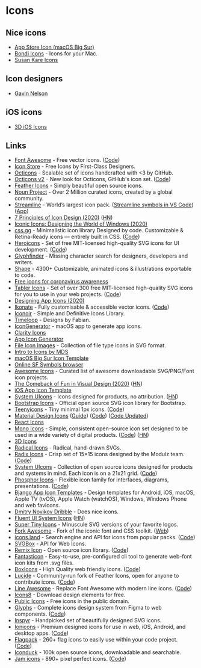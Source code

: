 # Icons

## Nice icons

* [App Store Icon \(macOS Big Sur\)](https://dribbble.com/shots/12238938-The-App-Store-Icon-macOS-Big-Sur)
* [Bondi Icons](https://bondi-icons.com/) - Icons for your Mac.
* [Susan Kare Icons](http://kareprints.com/)

## Icon designers

* [Gavin Nelson](https://twitter.com/Gavmn/status/1313859376130613251)

## iOS icons

* [3D iOS Icons](https://oliur.com/3d-icons/)

## Links

* [Font Awesome](https://fontawesome.com/) - Free vector icons. \([Code](https://github.com/FortAwesome/Font-Awesome)\)
* [Icon Store](https://iconstore.co) - Free Icons by First-Class Designers.
* [Octicons](https://octicons.github.com/) - Scalable set of icons handcrafted with &lt;3 by GitHub.
* [Octicons v2](https://primer.style/octicons-v2/) - New look for Octicons, GitHub's icon set. \([Code](https://github.com/primer/octicons-v2)\)
* [Feather Icons](https://feathericons.com/) - Simply beautiful open source icons.
* [Noun Project](https://thenounproject.com/) - Over 2 Million curated icons, created by a global community.
* [Streamline](https://streamlineicons.com/) - World’s largest icon pack. \([Streamline symbols in VS Code](https://www.streamlinehq.com/dsp)\) \([App](https://app.streamlineicons.com/home)\)
* [7 Principles of Icon Design \(2020\)](https://uxdesign.cc/7-principles-of-icon-design-e7187539e4a2) \([HN](https://news.ycombinator.com/item?id=22364230)\)
* [Iconic Icons: Designing the World of Windows \(2020\)](https://medium.com/microsoft-design/iconic-icons-designing-the-world-of-windows-5e70e25e5416)
* [css.gg](https://css.gg/) - Minimalistic icon library Designed by code. Customizable & Retina-Ready icons — entirely built in CSS. \([Code](https://github.com/astrit/css.gg)\)
* [Heroicons](https://heroicons.dev/) - Set of free MIT-licensed high-quality SVG icons for UI development. \([Code](https://github.com/tailwindlabs/heroicons)\)
* [Glyphfinder](https://www.glyphfinder.com/) - Missing character search for designers, developers and writers.
* [Shape](https://shape.so/) - 4300+ Customizable, animated icons & illustrations exportable to code.
* [Free icons for coronavirus awareness](https://www.iconfinder.com/p/coronavirus-awareness-icons)
* [Tabler Icons](https://tablericons.com/) - Set of over 300 free MIT-licensed high-quality SVG icons for you to use in your web projects. \([Code](https://github.com/tabler/tabler-icons)\)
* [Designing App Icons \(2020\)](https://www.youtube.com/playlist?list=PLxpqfOFALZU9IG6DbP3inWOgm3Rzv4ISd)
* [Ikonate](https://ikonate.com/) - Fully customisable & accessible vector icons. \([Code](https://github.com/mikolajdobrucki/ikonate)\)
* [Iconoir](https://iconoir.com/) - Simple and Definitive Icons Library.
* [Timeloop](https://www.timeloop.design/) - Designs by Fabian.
* [IconGenerator](https://github.com/onmyway133/IconGenerator) - macOS app to generate app icons.
* [Clarity Icons](https://clarity.design/icons)
* [App Icon Generator](https://appicon.co/)
* [File Icon Images](https://github.com/dmhendricks/file-icon-vectors) - Collection of file type icons in SVG format.
* [Intro to Icons by MDS](http://introtoicons.com/)
* [macOS Big Sur Icon Template](http://vancura.design/macos-big-sur-icon-template)
* [Online SF Symbols browser](https://github.com/cyanzhong/sf-symbols-online)
* [Awesome Icons](https://github.com/notlmn/awesome-icons) - Curated list of awesome downloadable SVG/PNG/Font icon projects.
* [The Comeback of Fun in Visual Design \(2020\)](https://applypixels.com/blog/comeback) \([HN](https://news.ycombinator.com/item?id=23738329)\)
* [iOS App Icon Template](https://applypixels.com/resource/ios-14-app-icon)
* [System UIcons](https://systemuicons.com/) - Icons designed for products, no attribution. \([HN](https://news.ycombinator.com/item?id=24037853)\)
* [Bootstrap Icons](https://github.com/twbs/icons) - Official open source SVG icon library for Bootstrap.
* [Teenyicons](https://teenyicons.com/) - Tiny minimal 1px icons. \([Code](https://github.com/teenyicons/teenyicons)\)
* [Material Design Icons](https://material.io/resources/icons/?style=baseline) \([Guide](http://google.github.io/material-design-icons/)\) \([Code](https://github.com/google/material-design-icons)\) \([Code Updated](https://github.com/material-icons/material-icons)\)
* [React Icons](https://react-icons.github.io/react-icons/)
* [Mono Icons](https://icons.mono.company/) - Simple, consistent open-source icon set designed to be used in a wide variety of digital products. \([Code](https://github.com/mono-company/mono-icons)\) \([HN](https://news.ycombinator.com/item?id=24564684)\)
* [3D Icons](https://www.iconshock.com/3d-icons/)
* [Radical Icons](https://radicalicons.com/) - Radical, hand-drawn SVGs.
* [Radix Icons](https://icons.modulz.app/) - Crisp set of 15×15 icons designed by the Modulz team. \([Code](https://github.com/modulz/radix-icons)\)
* [System UIcons](https://systemuicons.com/) - Collection of open source icons designed for products and systems in mind. Each icon is on a 21x21 grid. \([Code](https://github.com/CoreyGinnivan/system-uicons)\)
* [Phosphor Icons](https://phosphoricons.com/) - Flexible icon family for interfaces, diagrams, presentations. \([Code](https://github.com/phosphor-icons/phosphor-home)\)
* [Bjango App Icon Templates](https://github.com/bjango/Bjango-Templates) - Design templates for Android, iOS, macOS, Apple TV \(tvOS\), Apple Watch \(watchOS\), Windows, Windows Phone and web favicons.
* [Dmitry Novikov Dribble](https://dribbble.com/Novikoff) - Does nice icons.
* [Fluent UI System Icons](https://github.com/microsoft/fluentui-system-icons) \([HN](https://news.ycombinator.com/item?id=24991908)\)
* [Super Tiny Icons](https://github.com/edent/SuperTinyIcons) - Minuscule SVG versions of your favorite logos.
* [Fork Awesome](https://github.com/ForkAwesome/Fork-Awesome) - Fork of the iconic font and CSS toolkit. \([Web](https://forkaweso.me/Fork-Awesome/)\)
* [icons.land](https://icons.land/) - Search engine and API for icons from popular packs. \([Code](https://github.com/namiwang/icons-land)\)
* [SVGBox](https://svgbox.net/) - API for Web Icons.
* [Remix Icon](https://remixicon.com/) - Open source icon library. \([Code](https://github.com/Remix-Design/RemixIcon)\)
* [Fantasticon](https://github.com/tancredi/fantasticon) - Easy-to-use, pre-configured cli tool to generate web-font icon kits from .svg files.
* [BoxIcons](https://boxicons.com/) - High Quality web friendly icons. \([Code](https://github.com/atisawd/boxicons)\)
* [Lucide](https://lucide.netlify.app/) - Community-run fork of Feather Icons, open for anyone to contribute icons. \([Code](https://github.com/lucide-icons/lucide)\)
* [Line Awesome](https://icons8.com/line-awesome) - Replace Font Awesome with modern line icons. \([Code](https://github.com/icons8/line-awesome)\)
* [Icons8](https://icons8.com/) - Download design elements for free.
* [Public Icons](https://publicicons.lllllllllllllllll.com/) - Free icons in the public domain.
* [Glyphs](https://glyphs.fyi/) - Complete icons design system from Figma to web components. \([Code](https://github.com/gorango/glyphs)\)
* [Inspyr](https://inspyr.io/) - Handpicked set of beautifully designed SVG icons.
* [Ionicons](https://ionicons.com/) - Premium designed icons for use in web, iOS, Android, and desktop apps. \([Code](https://github.com/ionic-team/ionicons)\)
* [Flagpack](https://flagpack.xyz/) - 260+ flag icons to easily use within your code project. \([Code](https://github.com/Yummygum/react-flagpack)\)
* [Iconduck](https://iconduck.com/) - 100k open source icons, downloadable and searchable.
* [Jam icons](https://jam-icons.com/) - 890+ pixel perfect icons. \([Code](https://github.com/michaelampr/jam)\)

